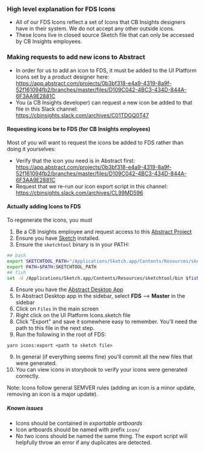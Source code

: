 ### High level explanation for FDS Icons

- All of our FDS Icons reflect a set of Icons that CB Insights designers have in their system. We do not accept any other outside icons.
- These Icons live in closed source Sketch file that can only be accessed by CB Insights employees.

### Making requests to add new icons to Abstract

- In order for us to add an icon to FDS, it must be added to the UI Platform Icons set by a product designer here: https://app.abstract.com/projects/0b3bf318-e4a9-4319-8a9f-52f161094fb2/branches/master/files/D109C042-4BC3-434D-844A-6F3AA9E2881C
- You (a CB Insights developer) can request a new icon be added to that file in this Slack channel: https://cbinsights.slack.com/archives/C01TDGQ0T47

#### Requesting icons be to FDS (for CB Insights employees)

Most of you will want to request the icons be added to FDS rather than doing it yourselves:

- Verify that the icon you need is in Abstract first: https://app.abstract.com/projects/0b3bf318-e4a9-4319-8a9f-52f161094fb2/branches/master/files/D109C042-4BC3-434D-844A-6F3AA9E2881C
- Request that we re-run our icon export script in this channel: https://cbinsights.slack.com/archives/CL99MD596

#### Actually adding Icons to FDS

To regenerate the icons, you must

1. Be a CB Insights employee and request access to this
   [Abstract Project](https://app.goabstract.com/organizations/0bd48624-8826-4447-a082-1957932b89b8/projects)
2. Ensure you have [Sketch](https://www.sketchapp.com/) installed.
3. Ensure the `sketchtool` binary is in your PATH:

```bash
## bash
export SKETCHTOOL_PATH="/Applications/Sketch.app/Contents/Resources/sketchtool/bin"
export PATH=$PATH:SKETCHTOOL_PATH
## fish
set -U /Applications/Sketch.app/Contents/Resources/sketchtool/bin $fish_user_paths
```

4. Ensure you have the [Abstract Desktop App](https://app.abstract.com/download)
5. In Abstract Desktop app in the sidebar, select **FDS** --> **Master** in the sidebar
6. Click on `Files` in the main screen
7. Right click on the UI Platform Icons.sketch file
8. Click "Export" and save it somewhere easy to remember. You'll need the path to this file in the next step.
9. Run the following in the root of FDS:

```
yarn icons:export <path to sketch file>
```

9. In general (if everything seems fine) you'll commit all the new files that were generated.
10. You can view icons in storybook to verify your icons were generated correctly.

Note: Icons follow general SEMVER rules (adding an icon is a minor update, removing an icon is a major update).

##### Known issues

- Icons should be contained in _exportable artboards_
- Icon artboards should be named with prefix `icon/`
- No two icons should be named the same thing. The export script will helpfully
  throw an error if any duplicates are detected.
